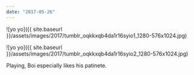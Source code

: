 ```yaml
---
date: "2017-05-26"
---
```


![yo yo]({{ site.baseurl }}/assets/images/2017/tumblr_oqkkxqb4da1r16syio1_1280-576x1024.jpg)

![yo yo]({{ site.baseurl }}/assets/images/2017/tumblr_oqkkxqb4da1r16syio2_1280-576x1024.jpg)

Playing, Boi especially likes his patinete.
